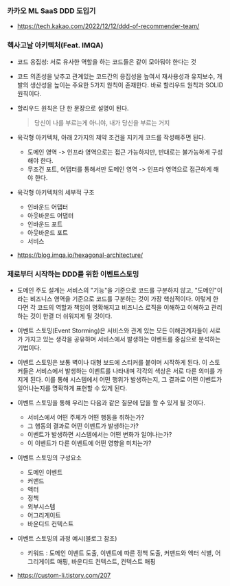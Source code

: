 ### 카카오 ML SaaS DDD 도입기
- https://tech.kakao.com/2022/12/12/ddd-of-recommender-team/


### 헥사고날 아키텍처(Feat. IMQA)
- 코드 응집성: 서로 유사한 역할을 하는 코드들은 같이 모아둬야 한다는 것
- 코드 의존성을 낮추고 관계있는 코드간의 응집성을 높여서 재사용성과 유지보수, 개발의 생산성을 높이는 주요한 5가지 원칙이 존재한다. 바로 할리우드 원칙과 SOLID원칙이다.
- 할리우드 원칙은 단 한 문장으로 설명이 된다.
  > 당신이 나를 부르는게 아니야, 내가 당신을 부르는 거지
- 육각형 아키텍처, 아래 2가지의 제약 조건을 지키게 코드를 작성해주면 된다.
  - 도메인 영역 -> 인프라 영역으로는 접근 가능하지만, 반대로는 불가능하게 구성해야 한다.
  - 무조건 포트, 어댑터를 통해서만 도메인 영역 -> 인프라 영역으로 접근하게 해야 한다.
- 육각형 아키텍처의 세부적 구조
  - 인바운드 어댑터
  - 아웃바운드 어댑터
  - 인바운드 포트
  - 아웃바운드 포트
  - 서비스    

- https://blog.imqa.io/hexagonal-architecture/


### 제로부터 시작하는 DDD를 위한 이벤트스토밍
- 도메인 주도 설계는 서비스의 "기능"을 기준으로 코드를 구분하지 않고, "도메인"이라는 비즈니스 영역을 기준으로 코드를 구분하는 것이 가장 핵심적이다. 이렇게 한다면 각 코드의 역할과 책임이 명확해지고 비즈니스 로직을 이해하고 이해하고 관리하는 것이 한결 더 쉬워지게 될 것이다.
- 이벤트 스토밍(Event Storming)은 서비스와 관계 있는 모든 이해관계자들이 서로가 가지고 있는 생각을 공유하며 서비스에서 발생하는 이벤트를 중심으로 분석하는 기법이다.
- 이벤트 스토밍은 보통 벽이나 대형 보드에 스티커를 붙이며 시작하게 된다. 이 스토커들은 서비스에서 발생하는 이벤트를 나타내며 각각의 색상은 서로 다른 의미를 가지게 된다. 이를 통해 시스템에서 어떤 행위가 발생하는지, 그 결과로 어떤 이벤트가 일어나는지를 명확하게 표현할 수 있게 된다.
- 이벤트 스토밍을 통해 우리는 다음과 같은 질문에 답을 할 수 있게 될 것이다.
  - 서비스에서 어떤 주체가 어떤 행동을 취하는가?
  - 그 행동의 결과로 어떤 이벤트가 발생하는가?
  - 이벤트가 발생하면 시스템에서는 어떤 변화가 일어나는가?
  - 이 이벤트가 다른 이벤트에 어떤 영향을 미치는가?
 
- 이벤트 스토밍의 구성요소
  - 도메인 이벤트
  - 커맨드
  - 액터
  - 정책
  - 외부시스템
  - 어그리게이트
  - 바운디드 컨텍스트
- 이벤트 스토밍의 과정 예시(블로그 참조)
  - 키워드 : 도메인 이벤트 도출, 이벤트에 따른 정책 도출, 커맨드와 액터 식별, 어그리게이트 매핑, 바운디드 컨텍스트, 컨텍스트 매핑    
- https://custom-li.tistory.com/207
